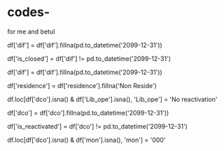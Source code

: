# codes-
for me and betul 



df['dif'] = df['dif'].fillna(pd.to_datetime('2099-12-31'))

df['is_closed'] = df['dif'] != pd.to_datetime('2099-12-31')

df['dif'] = df['dif'].fillna(pd.to_datetime('2099-12-31'))

df['residence'] = df['residence'].fillna('Non Reside')

df.loc[df['dco'].isna() & df['Lib_ope'].isna(), 'Lib_ope'] = 'No reactivation'


df['dco'] = df['dco'].fillna(pd.to_datetime('2099-12-31'))

df['is_reactivated'] = df['dco'] != pd.to_datetime('2099-12-31')

df.loc[df['dco'].isna() & df['mon'].isna(), 'mon'] = '000'


